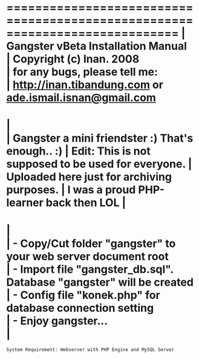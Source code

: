 

============================================================================
|	Gangster vBeta Installation Manual                                   
|	Copyright (c) Inan. 2008                                            
|	for any bugs, please tell me:                                       
|	http://inan.tibandung.com or ade.ismail.isnan@gmail.com            
============================================================================
|									
|       Gangster a mini friendster :) That's enough.. :)
|	Edit: This is not supposed to be used for everyone. 
|	Uploaded here just for archiving purposes.
|	I was a proud PHP-learner back then LOL
|                                                                           
============================================================================
|                                                                           
|	- Copy/Cut folder "gangster" to your web server document root        
|	- Import file "gangster_db.sql". Database "gangster" will be created
|	- Config file "konek.php" for database connection setting         
|	- Enjoy gangster...                                                  
|                                                                           
============================================================================

	System Requirement: Webserver with PHP Engine and MySQL Server

